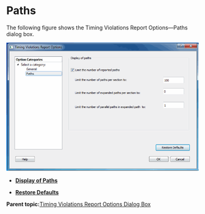 # Paths

The following figure shows the Timing Violations Report Options—Paths dialog box.

![???](GUID-239DD3D0-23D4-41DC-A900-BAE01F20EAAD-low.png "Timing Violations Report Options—Paths Dialog Box")

-   **[Display of Paths](GUID-75D4D691-4BDF-44B1-B317-DF26FFAE04C3.md)**  

-   **[Restore Defaults](GUID-D410C4A1-7D5C-4CC5-8F86-05A155D8572D.md)**  


**Parent topic:**[Timing Violations Report Options Dialog Box](GUID-892D2E3C-BC08-4D52-8468-95678F41CD25.md)

